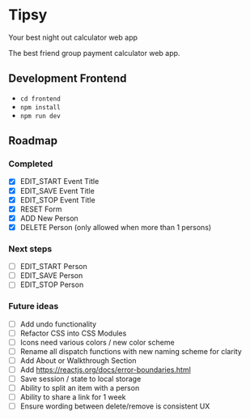 # Tipsy

Your best night out calculator web app

The best friend group payment calculator web app.

## Development Frontend

- `cd frontend`
- `npm install`
- `npm run dev`

## Roadmap

### Completed

- [x] EDIT_START Event Title
- [x] EDIT_SAVE Event Title
- [x] EDIT_STOP Event Title
- [x] RESET Form
- [x] ADD New Person
- [x] DELETE Person (only allowed when more than 1 persons)

### Next steps

- [ ] EDIT_START Person
- [ ] EDIT_SAVE Person
- [ ] EDIT_STOP Person

### Future ideas

- [ ] Add undo functionality
- [ ] Refactor CSS into CSS Modules
- [ ] Icons need various colors / new color scheme
- [ ] Rename all dispatch functions with new naming scheme for clarity
- [ ] Add About or Walkthrough Section
- [ ] Add https://reactjs.org/docs/error-boundaries.html
- [ ] Save session / state to local storage
- [ ] Ability to split an item with a person
- [ ] Ability to share a link for 1 week
- [ ] Ensure wording between delete/remove is consistent UX

